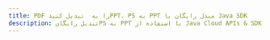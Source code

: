 ---title: PDF را به  تبدیل کنیدPPT، PS به PPT مبدل رایگان یا Java SDKdescription: تبدیل رایگانPS به PPT با استفاده از Java Cloud APIs & SDK همچنین اسناد PDF را در Cloud ایجاد، ویرایش و رندر کنید.---